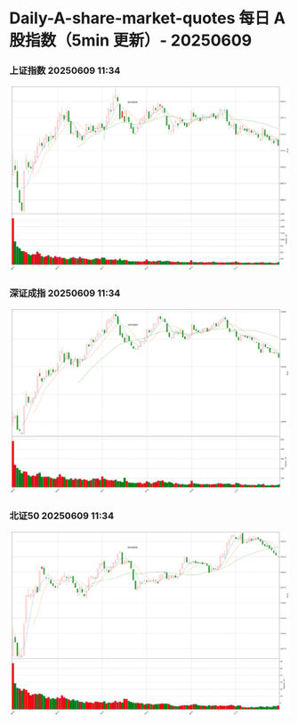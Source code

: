 
# Daily-A-share-market-quotes 每日 A 股指数（5min 更新）- 20250609

### 上证指数 20250609 11:34
![](./fig/2025/6/20250609-sh000001.png)

### 深证成指 20250609 11:34
![](./fig/2025/6/20250609-sz399001.png)

### 北证50 20250609 11:34
![](./fig/2025/6/20250609-bj899050.png)
